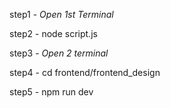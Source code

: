 step1 - *Open 1st Terminal*

step2 -  node script.js

step3 - *Open 2 terminal*

step4 - cd frontend/frontend_design

step5 - npm run dev

